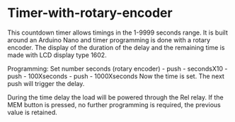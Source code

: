 # Timer-with-rotary-encoder 
This countdown timer allows timings in the 1-9999 seconds range.
It is built around an Arduino Nano and timer programming is done with a rotary encoder.
The display of the duration of the delay and the remaining time is made with LCD display type 1602.

Programming:  Set number seconds (rotary encoder) - push - secondsX10 - push - 100Xseconds - push - 1000Xseconds
Now the time is set.
The next push will trigger the delay.

During the time delay the load will be powered through the Rel relay.
If the MEM button is pressed, no further programming is required, the previous value is retained.
